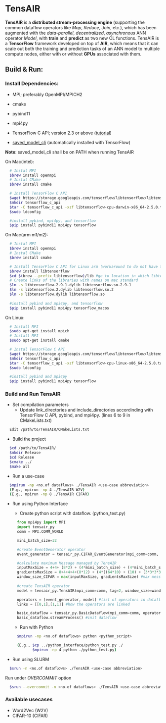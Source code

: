 # TensAIR

**TensAIR** is a **distributed stream-processing engine** (supporting the common dataflow operators like *Map*, *Reduce*, *Join*, etc.), which has been augmented with the *data-parallel*, *decentralized*, *asynchronous* ANN operator *Model*, with **train** and **predict** as two new OL functions. TensAIR is a **TensorFlow** framework developed on top of **AIR**, which means that it can scale out both the training and prediction tasks of an ANN model to multiple compute nodes, either with or without **GPUs** associated with them.

<!--- Run TensAIR on Singularity container (with or without GPUs):
------------
- Install Singularity (https://sylabs.io/guides/3.5/user-guide/quick_start.html#quick-installation-steps)
- Install MPI; preferably OpenMPI 4.0.5

```sh
  $cd /path/to/TensAIR/
  $cd Singularity
  $mpirun -np <no.of dataflows> singularity exec --nv --pwd /home/TensAIR/Release tensair.sif ./TensAIR <use-case abbreviation> <mini batch size> <maxGradBuffer> <Throughput> <Epochs> <Syncronization Fator> <GPUs per node>
```
- To run TensAIR on Singularity usign SLURM please check the following script Singularity/runSingularityContainer.sh
- To create your own Singularity container check Singularity/tensair-singularity.def 
)
--->


Build & Run:
------------
### Install Dependencies:

- MPI; preferably OpenMPI/MPICH2 

- cmake

- pybind11 

- mpi4py 

- TensorFlow C API; version 2.3 or above ([tutorial](https://www.tensorflow.org/install))

- [saved_model_cli](https://www.tensorflow.org/guide/saved_model#install_the_savedmodel_cli) (automatically installed with TensorFlow)

**Note**: saved_model_cli shall be on PATH when running TensAIR

  On Mac(intel): 
  ```sh
    # Instal MPI
    $brew install openmpi
    # Instal CMake
    $brew install cmake

    # Install TensorFlow C API
    $wget https://storage.googleapis.com/tensorflow/libtensorflow/libtensorflow-cpu-darwin-x86_64-2.5.0.tar.gz
    $mkdir tensorflow_c_api
    $tar -C tensorflow_c_api -xzf libtensorflow-cpu-darwin-x86_64-2.5.0.tar.gz
    $sudo ldconfig

    #install pybind, mpi4py, and tensorflow
    $pip install pybind11 mpi4py tensorflow
  ```
  On Mac(arm m1/m2): 
  ```sh
    # Instal MPI
    $brew install openmpi
    # Instal CMake
    $brew install cmake

    # Install TensorFlow C API for Linux arm (workaround to do not have to build it from source) (https://gist.github.com/wangjia184/f9ffb2782d0703ef3dbceec9b2bbc4b4?permalink_comment_id=4269188#gistcomment-4269188)
    $brew install libtensorflow
    $cd $(brew --prefix libtensorflow)/lib #go to location in which libtensorflow was installed
    # Create links of the libraries with names on mac standard
    $ln -s libtensorflow.2.9.1.dylib libtensorflow.so.2.9.1
    $ln -s libtensorflow.2.dylib libtensorflow.so.2
    $ln -s libtensorflow.dylib libtensorflow.so
    
    #install pybind and mpi4py, and tensorflow
    $pip install pybind11 mpi4py tensorflow_macos
  ```

  On Linux: 
  ```sh
    # Install MPI
    $sudo apt-get install mpich
    # Install MPI
    $sudo apt-get install cmake
  
    # Instal TensorFlow C API
    $wget https://storage.googleapis.com/tensorflow/libtensorflow/libtensorflow-cpu-linux-x86_64-2.5.0.tar.gz
    $mkdir tensorflow_c_api
    $tar -C tensorflow_c_api -xzf libtensorflow-cpu-linux-x86_64-2.5.0.tar.gz
    $sudo ldconfig

    #install pybind and mpi4py
    $pip install pybind11 mpi4py tensorflow
  ```
### Build and Run TensAIR

- Set compilation parameters
  - Update link_directories and include_directories accordinding with TensorFlow C API, pybind, and mpi4py. (lines 6 to 9 in CMakeLists.txt)
```sh
  Edit /path/to/TensAIR/CMakeLists.txt
```

- Build the project
```sh
  $cd /path/to/TensAIR/
  $mkdir Release
  $cd Release
  $cmake ../
  $make all
```

- Run a use-case
```sh
  $mpirun -np <no.of dataflows> ./TensAIR <use-case abbreviation>
  (E.g., mpirun -np 4 ./TensAIR W2V)
  (E.g., mpirun -np 8 ./TensAIR CIFAR)
  ```  

- Run using Python Interface
  - Create python script with dataflow. (python_test.py) 
  ```py
    from mpi4py import MPI
    import tensair_py
    comm = MPI.COMM_WORLD 

    mini_batch_size=32

    #create EventGenerator operator
    event_generator = tensair_py.CIFAR_EventGenerator(mpi_comm=comm, tag=1, mini_batch_size=mini_batch_size, msg_sec=10000, epochs=5, train_data_file="../data/CIFAR/cifar-train.txt") 

    #calculate maximum Message managed by TensAIR
    inputMaxSize = 4+4+ (8*2) + (4*mini_batch_size) + (4*mini_batch_size*32*32*3) #size of message between event generator and TensAIR
    gradientsMaxSize = 8+4+4+4+(8*12) + (4*((64*10) + (10) + (3*3*3*32) + (32) + (3*3*32*64) + (64) + (3*3*64*64) + (64) + (1024*64) + (64))) #size of message between TensAIR ranks
    window_size_CIFAR = max(inputMaxSize, gradientsMaxSize) #max message size managed by TensAIR
    
    #create TensAIR operator
    model = tensair_py.TensAIR(mpi_comm=comm, tag=2, window_size=window_size_CIFAR, epochs=5, saved_model_dir="../data/CIFAR/python_interface/cifar.tf", eval_data_file="../data/CIFAR/cifar-evaluate.bytes") 

    operators = [event_generator, model] #list of operators in dataflow
    links = [[0,1],[1,1]] #how the operators are linked

    basic_dataflow = tensair_py.BasicDataflow(mpi_comm=comm, operators=operators, links=links) #create dataflow
    basic_dataflow.streamProcess() #init dataflow
    ```  
  - Run with Python
  ```sh
    $mpirun -np <no.of dataflows> python <python_script>

    (E.g., $cp ../python_interface/python_test.py ./
           $mpirun -np 4 python ./python_test.py)
    ```  

- Run using SLURM
```sh
  $srun -n <no.of dataflows> ./TensAIR <use-case abbreviation>
```

Run under *OVERCOMMIT* option
```sh
  $srun --overcommit -n <no.of dataflows> ./TensAIR <use-case abbreviation>
```

### Available usecases

 - Word2Vec (W2V)
 - CIFAR-10 (CIFAR)
